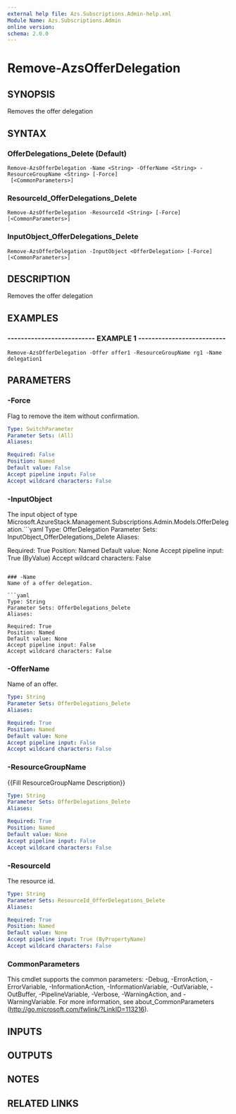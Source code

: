 ```yaml
---
external help file: Azs.Subscriptions.Admin-help.xml
Module Name: Azs.Subscriptions.Admin
online version: 
schema: 2.0.0
---
```


# Remove-AzsOfferDelegation

## SYNOPSIS
Removes the offer delegation

## SYNTAX

### OfferDelegations_Delete (Default)
```
Remove-AzsOfferDelegation -Name <String> -OfferName <String> -ResourceGroupName <String> [-Force]
 [<CommonParameters>]
```

### ResourceId_OfferDelegations_Delete
```
Remove-AzsOfferDelegation -ResourceId <String> [-Force] [<CommonParameters>]
```

### InputObject_OfferDelegations_Delete
```
Remove-AzsOfferDelegation -InputObject <OfferDelegation> [-Force] [<CommonParameters>]
```

## DESCRIPTION
Removes the offer delegation

## EXAMPLES

### -------------------------- EXAMPLE 1 --------------------------
```
Remove-AzsOfferDelegation -Offer offer1 -ResourceGroupName rg1 -Name delegation1
```

## PARAMETERS

### -Force
Flag to remove the item without confirmation.

```yaml
Type: SwitchParameter
Parameter Sets: (All)
Aliases: 

Required: False
Position: Named
Default value: False
Accept pipeline input: False
Accept wildcard characters: False
```

### -InputObject
The input object of type Microsoft.AzureStack.Management.Subscriptions.Admin.Models.OfferDelegation.```yaml
Type: OfferDelegation
Parameter Sets: InputObject_OfferDelegations_Delete
Aliases: 

Required: True
Position: Named
Default value: None
Accept pipeline input: True (ByValue)
Accept wildcard characters: False
```

### -Name
Name of a offer delegation.

```yaml
Type: String
Parameter Sets: OfferDelegations_Delete
Aliases: 

Required: True
Position: Named
Default value: None
Accept pipeline input: False
Accept wildcard characters: False
```

### -OfferName
Name of an offer.

```yaml
Type: String
Parameter Sets: OfferDelegations_Delete
Aliases: 

Required: True
Position: Named
Default value: None
Accept pipeline input: False
Accept wildcard characters: False
```

### -ResourceGroupName
{{Fill ResourceGroupName Description}}

```yaml
Type: String
Parameter Sets: OfferDelegations_Delete
Aliases: 

Required: True
Position: Named
Default value: None
Accept pipeline input: False
Accept wildcard characters: False
```

### -ResourceId
The resource id.

```yaml
Type: String
Parameter Sets: ResourceId_OfferDelegations_Delete
Aliases: 

Required: True
Position: Named
Default value: None
Accept pipeline input: True (ByPropertyName)
Accept wildcard characters: False
```

### CommonParameters
This cmdlet supports the common parameters: -Debug, -ErrorAction, -ErrorVariable, -InformationAction, -InformationVariable, -OutVariable, -OutBuffer, -PipelineVariable, -Verbose, -WarningAction, and -WarningVariable. For more information, see about_CommonParameters (http://go.microsoft.com/fwlink/?LinkID=113216).

## INPUTS

## OUTPUTS

## NOTES

## RELATED LINKS

